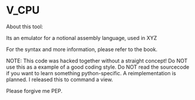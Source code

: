 # V_CPU

About this tool:

Its an emulator for a notional assembly language, used in XYZ 

For the syntax and more information, please refer to the book.

NOTE: 
This code was hacked together without a straight concept! Do NOT use this as a example of a good coding style. Do NOT read the sourcecode if you want to learn something python-specific. A reimplementation is planned. I released this to command a view.
 
Please forgive me PEP.

